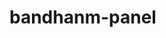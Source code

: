 <!-- # Argon Admin Dashboard: React.js, Vite, Material UI - Dark & Light Mode

Welcome to Argon Admin Dashboard, a sleek and feature-rich solution built with React.js, Vite, and Material UI, offering both dark and light mode themes. Empower your project with 11 meticulously crafted pages, including data management, user interaction, and insightful chart displays.

## Features

- **Dashboard Page:** An overview of key metrics and insight
- **Manage Team Page:** Efficiently handle team members with MUI DataGrid.
- **Contacts Information:** Keep track of contacts effortlessly with a DataGrid.
- **Invoices Balances Page:** Manage invoice balances conveniently using MUI DataGrid.
- **Profile Form Page:** Create new user profiles seamlessly with Formik and Yup integration.
- **Calendar Page:** Interactive calendar functionality powered by FullCalendar.
- **FAQ Page:** Provide answers to common queries using MUI Accordion.
- **Charts Pages:** Visualize data effectively with various chart types including Bar, Pie, Line, Geography, and Stream.

## Demo

Explore the live demo of Argon Admin Dashboard [here](https://argon-admin-dashboard.web.app/).

## Get Started

1. Clone the repository: `git clone https://github.com/ayoubhayda/react-admin-dashboard.git`
2. Install dependencies: `npm install` or `yarn install`
3. Start the development server: `npm run dev` or `yarn dev`

## Screenshots

### Dark Mode

![Dark Mode](https://res.cloudinary.com/duxego3ja/image/upload/v1709215626/argon-admin-dashboard/b6jztniqlakkglakrp4e.png)

### Light Mode

![Light Mode](https://res.cloudinary.com/duxego3ja/image/upload/v1709215626/argon-admin-dashboard/qf006k0kwkhrgmefengy.png)


## Contributions and Feedback

We welcome contributions and feedback from the community to enhance and improve Argon Admin Dashboard further. Feel free to submit pull requests or open issues for any suggestions or bug reports.

## Free to Use

Argon Admin Dashboard is open-source and completely free to use. Download it, customize it, and streamline your operations with ease.

**Keywords:** React.js, Vite, Material UI, Admin Dashboard, Dark Mode, Light Mode, Data Management, Team Management, Calendar, Charts, Formik, Yup, Open Source.

**Enjoy building awesome projects with Argon Admin Dashboard!** -->
# bandhanm-panel
